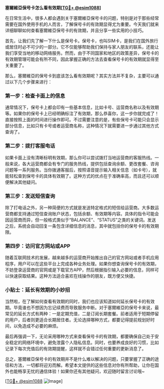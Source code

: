 **塞爾維亞保号卡怎么看有效期[[TG💪+ @esim1088](https://t.me/s/esim1088)]**

在日常生活中，很多人都会遇到关于塞爾維亞保号卡的问题，特别是对于那些经常需要在国外使用手机的人而言，了解保号卡的有效期显得尤为重要。今天我们就来详细聊聊如何查看塞爾維亞保号卡的有效期，并且分享一些实用的小技巧。

首先，让我们先了解一下什么是保号卡。保号卡，也叫SIM卡，是我们在国外旅行或居住时必不可少的一部分。它不仅能够帮助我们保持与家人朋友的联系，还能让我们享受当地的移动网络服务。然而，由于不同国家和地区的政策差异，保号卡的有效期管理可能会有所不同，因此掌握正确的方法去查看保号卡的有效期就显得至关重要了。

那么，塞爾維亞的保号卡到底该怎么看有效期呢？其实方法并不复杂，主要可以通过以下几个步骤来进行：

### 第一步：检查卡面上的信息

通常情况下，保号卡上都会印有一些基本信息，比如卡号、运营商名称以及有效期等。如果你的保号卡上已经明确标注了有效期，那么恭喜你，这一步你就完成了！直接按照上面的时间进行操作即可。不过需要注意的是，有些保号卡可能只会显示部分信息，比如只有卡号或者运营商名称，这种情况下就需要进一步通过其他方式查询了。

### 第二步：拨打客服电话

如果卡面上没有清晰标明有效期，那么你可以尝试拨打当地运营商的客服热线。一般来说，各大运营商都会有专门的服务热线，提供包括查询余额、更改套餐、咨询问题等一系列服务。当你拨通客服后，按照语音提示输入相关信息（如卡号），就能轻松查到保号卡的具体有效期了。这种方式的优点在于准确率高，而且还可以顺便解决其他疑问。

### 第三步：发送短信查询

除了打电话之外，另一种简便的方式就是发送特定格式的短信给运营商。大多数运营商都支持通过短信查询账户状态，包括余额、有效期等内容。具体的指令可能会因运营商而异，但一般格式类似于“BALANCE”、“STATUS”之类的关键词。发送之后，系统会自动回复一条包含详细信息的消息，其中就包括你的保号卡的有效期限。

### 第四步：访问官方网站或APP

随着互联网技术的发展，越来越多的运营商开始推出自己的官方网站或者手机应用程序，用户可以在这些平台上完成各种业务处理。如果你想查询保号卡的有效期，不妨登录运营商的官网或是下载官方APP，然后根据指引输入必要的信息，同样可以快速获取结果。这种方法适合喜欢在线操作的朋友，既方便又快捷。

### 小贴士：延长有效期的小妙招

当然啦，在了解如何查看有效期的同时，我们也应该知道如何延长保号卡的有效期。毕竟谁也不想因为忘记续费而导致服务中断。对于塞爾維亞的保号卡来说，最常见的延长方式有两种：一是定期充值，二是订阅长期套餐。前者适用于短期停留的用户，后者则更适合长期居住者。无论选择哪种方式，都要记得提前规划好时间，以免造成不必要的麻烦。

最后再强调一下，无论采用哪种方式来查看保号卡的有效期，都要确保自己处于安全稳定的网络环境中，避免泄露个人隐私信息。同时，也要养成良好的习惯，比如记录下每次充值后的有效期提醒，这样就不会错过任何重要的更新消息了。

总之，塞爾維亞保号卡的有效期并不是什么难以解决的问题，只要掌握了正确的途径和方法，一切都将迎刃而解。希望本文提供的这些信息对你有所帮助，让你在国外也能畅享无忧的通信体验！如果你还有其他疑问，欢迎随时留言讨论哦~

[[TG💪+ @esim1088](https://t.me/s/esim1088) ![Image](https://i.postimg.cc/4NQfJmqS/Snipaste-2025-05-13-00-14-12.png)]